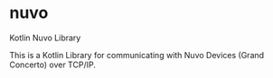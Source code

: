 # nuvo
Kotlin Nuvo Library

This is a Kotlin Library for communicating with Nuvo Devices (Grand Concerto) over TCP/IP.
